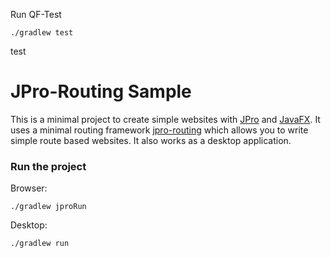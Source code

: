 Run QF-Test
```
./gradlew test
```
test

# JPro-Routing Sample

This is a minimal project to create simple websites with [JPro](https://www.jpro.one/) and [JavaFX](https://openjfx.io/).
It uses a minimal routing framework [jpro-routing](https://github.com/JPro-one/JPro-Platform/tree/main/jpro-routing) 
which allows you to write simple route based websites.
It also works as a desktop application.


### Run the project
Browser:
```
./gradlew jproRun
```
Desktop:
```
./gradlew run
```
